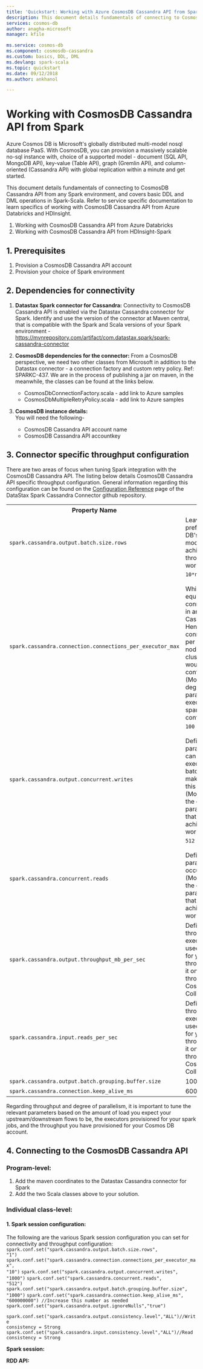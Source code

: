 ```yaml
---
title: 'Quickstart: Working with Azure CosmosDB Cassandra API from Spark | Microsoft Docs'
description: This document details fundamentals of connecting to CosmosDB Cassandra API from any Spark environment, and covers basic DDL and DML operations.
services: cosmos-db
author: anagha-microsoft
manager: kfile

ms.service: cosmos-db
ms.component: cosmosdb-cassandra
ms.custom: basics, DDL, DML
ms.devlang: spark-scala
ms.topic: quickstart
ms.date: 09/12/2018
ms.author: ankhanol

---
```


# Working with CosmosDB Cassandra API from Spark

Azure Cosmos DB is Microsoft's globally distributed multi-model nosql database PaaS. With CosmosDB, you can provision a massively scalable no-sql instance with, choice of a supported model - document (SQL API, MongoDB API), key-value (Table API), graph (Gremlin API), and column-oriented (Cassandra API) with global replication within a minute and get started. 

This document details fundamentals of connecting to CosmosDB Cassandra API from any Spark environment, and covers basic DDL and DML operations in Spark-Scala.  Refer to service specific documentation to learn specifics of working with CosmosDB Cassandra API from Azure Databricks and HDInsight.

1.  Working with CosmosDB Cassandra API from Azure Databricks
2.  Working with CosmosDB Cassandra API from HDInsight-Spark

## 1. Prerequisites

1.  Provision a CosmosDB Cassandra API account
2.  Provision your choice of Spark environment

## 2. Dependencies for connectivity

1.  **Datastax Spark connector for Cassandra:**
Connectivity to CosmosDB Cassandra API is enabled via the Datastax Cassandra connector for Spark.  Identify and use the version of the connector at Maven central, that is compatible with the Spark and Scala versions of your Spark environment - https://mvnrepository.com/artifact/com.datastax.spark/spark-cassandra-connector

2.  **CosmosDB dependencies for the connector:**
From a CosmosDB perspective, we need two other classes from Microsoft in addition to the Datastax connector - a connection factory and custom retry policy. 
Ref: SPARKC-437.  We are in the process of publishing a jar on maven, in the meanwhile, the classes can be found at the links below.

    - CosmosDbConnectionFactory.scala - add link to Azure samples<br>
    - CosmosDbMultipleRetryPolicy.scala - add link to Azure samples<br>
    
 3.  **CosmosDB instance details:**<BR>
 You will need the following-
        - CosmosDB Cassandra API account name
        - CosmosDB Cassandra API accountkey 
    
## 3. Connector specific throughput configuration

There are two areas of focus when tuning Spark integration with the CosmosDB Cassandra API.  The listing below details CosmosDB Cassandra API specific throughput configuration.  General information regarding this configuration can be found on the [Configuration Reference](https://github.com/datastax/spark-cassandra-connector/blob/master/doc/reference.md) page of the DataStax Spark Cassandra Connector github repository.
<table class="table">
<tr><th>Property Name</th><th>Description</th></tr>
<tr>
  <td><code>spark.cassandra.output.batch.size.rows</code></td>
  <td>Leave this to <code>1</code>. This is prefered for Cosmos DB's provisioning model in order to achieve higher throughput for heavy workloads.</td>
</tr>
<tr>
  <td><code>spark.cassandra.connection.connections_per_executor_max</code></td>
  <td><code>10*n</code><br/><br/>Which would be equivalent to 10 connections per node in an n-node Cassandra cluster. Hence if you require 5 connections per node per executor for a 5 node Cassandra cluster, then you would need to set this configuration to 25.<br/>(Modify based on the degree of parallelism/number of executors that your spark job are configured for)</td>
</tr>
<tr>
  <td><code>spark.cassandra.output.concurrent.writes</code></td>
  <td><code>100</code><br/><br/>Defines the number of parallel writes that can occur per executor. As batch.size.rows is <code>1</code>, make sure to scale up this value accordingly. (Modify this based on the degree of parallelism/throughput that you want to achieve for your workload)</td>
</tr>
<tr>
  <td><code>spark.cassandra.concurrent.reads</code></td>
  <td><code>512</code><br /><br />Defines the number of parallel reads that can occur per executor. (Modify this based on the degree of parallelism/throughput that you want to achieve for your workload)</td>
</tr>
<tr>
  <td><code>spark.cassandra.output.throughput_mb_per_sec</code></td>
  <td>Defines the total write throughput per executor. This can be used as an upper cap for your spark job throughput, and base it on the provisioned throughput of your Cosmos DB Collection.</td>
</tr>
<tr>
  <td><code>spark.cassandra.input.reads_per_sec</code></td>
  <td>Defines the total read throughput per executor. This can be used as an upper cap for your spark job throughput, and base it on the provisioned throughput of your Cosmos DB Collection.</td>
</tr>
<tr>
  <td><code>spark.cassandra.output.batch.grouping.buffer.size</code></td>
  <td>1000</td>
</tr>
<tr>
  <td><code>spark.cassandra.connection.keep_alive_ms</code></td>
  <td>60000</td>
</tr>
</table>

Regarding throughput and degree of parallelism, it is important to tune the relevant parameters based on the amount of load you expect your upstream/downstream flows to be, the executors provisioned for your spark jobs, and the throughput you have provisioned for your Cosmos DB account.
 
 ## 4. Connecting to the CosmosDB Cassandra API<BR>
 
 ### Program-level:
 1.  Add the maven coordinates to the Datastax Cassandra connector for Spark
 2.  Add the two Scala classes above to your solution.
    
 ### Individual class-level:
 #### 1. Spark session configuration:
 The following are the various Spark session configuration you can set for connectivity and throughput configuration:
 <code>spark.conf.set("spark.cassandra.output.batch.size.rows", "1")</code>
 <code>spark.conf.set("spark.cassandra.connection.connections_per_executor_max", "10")</code>
 <code>spark.conf.set("spark.cassandra.output.concurrent.writes", "1000")</code>
 <code>spark.conf.set("spark.cassandra.concurrent.reads", "512")</code>
 <code>spark.conf.set("spark.cassandra.output.batch.grouping.buffer.size", "1000")</code>
 <code>spark.conf.set("spark.cassandra.connection.keep_alive_ms", "600000000") //Increase this number as needed</code>
 <code>spark.conf.set("spark.cassandra.output.ignoreNulls","true")</code>
 
 <code>spark.conf.set("spark.cassandra.output.consistency.level","ALL")//Write consistency = Strong</code>
 <code>spark.conf.set("spark.cassandra.input.consistency.level","ALL")//Read consistency = Strong</code>
 
 
 **Spark session:**
 <code></code>

 **RDD API:**
 
 







